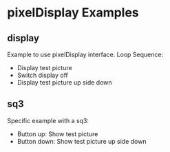 # pixelDisplay Examples

## display

Example to use pixelDisplay interface.
Loop Sequence:
* Display test picture
* Switch display off
* Display test picture up side down

## sq3

Specific example with a sq3:
* Button up: Show test picture
* Button down: Show test picture up side down

